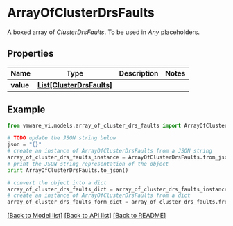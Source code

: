 # ArrayOfClusterDrsFaults

A boxed array of *ClusterDrsFaults*. To be used in *Any* placeholders. 

## Properties
Name | Type | Description | Notes
------------ | ------------- | ------------- | -------------
**value** | [**List[ClusterDrsFaults]**](ClusterDrsFaults.md) |  | 

## Example

```python
from vmware_vi.models.array_of_cluster_drs_faults import ArrayOfClusterDrsFaults

# TODO update the JSON string below
json = "{}"
# create an instance of ArrayOfClusterDrsFaults from a JSON string
array_of_cluster_drs_faults_instance = ArrayOfClusterDrsFaults.from_json(json)
# print the JSON string representation of the object
print ArrayOfClusterDrsFaults.to_json()

# convert the object into a dict
array_of_cluster_drs_faults_dict = array_of_cluster_drs_faults_instance.to_dict()
# create an instance of ArrayOfClusterDrsFaults from a dict
array_of_cluster_drs_faults_form_dict = array_of_cluster_drs_faults.from_dict(array_of_cluster_drs_faults_dict)
```
[[Back to Model list]](../README.md#documentation-for-models) [[Back to API list]](../README.md#documentation-for-api-endpoints) [[Back to README]](../README.md)


